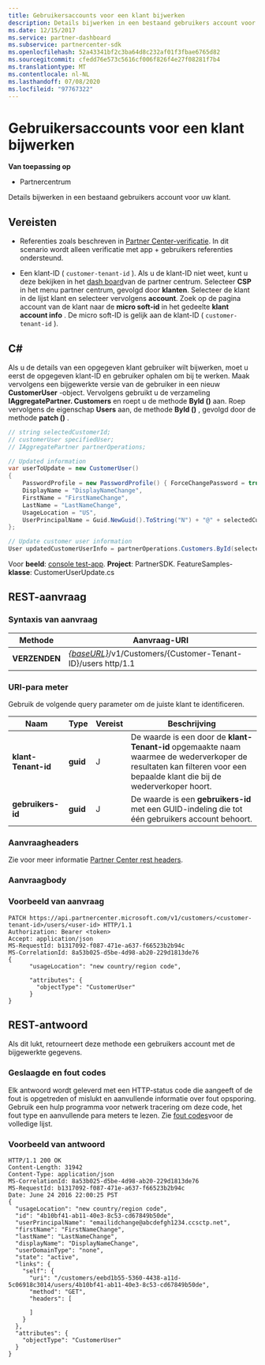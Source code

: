 ```yaml
---
title: Gebruikersaccounts voor een klant bijwerken
description: Details bijwerken in een bestaand gebruikers account voor uw klant.
ms.date: 12/15/2017
ms.service: partner-dashboard
ms.subservice: partnercenter-sdk
ms.openlocfilehash: 52a43341bf2c3ba64d8c232af01f3fbae6765d82
ms.sourcegitcommit: cfedd76e573c5616cf006f826f4e27f08281f7b4
ms.translationtype: MT
ms.contentlocale: nl-NL
ms.lasthandoff: 07/08/2020
ms.locfileid: "97767322"
---
```

# <a name="update-user-accounts-for-a-customer"></a>Gebruikersaccounts voor een klant bijwerken

**Van toepassing op**

- Partnercentrum

Details bijwerken in een bestaand gebruikers account voor uw klant.

## <a name="prerequisites"></a>Vereisten

- Referenties zoals beschreven in [Partner Center-verificatie](partner-center-authentication.md). In dit scenario wordt alleen verificatie met app + gebruikers referenties ondersteund.

- Een klant-ID ( `customer-tenant-id` ). Als u de klant-ID niet weet, kunt u deze bekijken in het [dash board](https://partner.microsoft.com/dashboard)van de partner centrum. Selecteer **CSP** in het menu partner centrum, gevolgd door **klanten**. Selecteer de klant in de lijst klant en selecteer vervolgens **account**. Zoek op de pagina account van de klant naar de **micro soft-id** in het gedeelte **klant account info** . De micro soft-ID is gelijk aan de klant-ID ( `customer-tenant-id` ).

## <a name="c"></a>C\#

Als u de details van een opgegeven klant gebruiker wilt bijwerken, moet u eerst de opgegeven klant-ID en gebruiker ophalen om bij te werken. Maak vervolgens een bijgewerkte versie van de gebruiker in een nieuw **CustomerUser** -object. Vervolgens gebruikt u de verzameling **IAggregatePartner. Customers** en roept u de methode **ById ()** aan. Roep vervolgens de eigenschap **Users** aan, de methode **ById ()** , gevolgd door de methode **patch ()** .

``` csharp
// string selectedCustomerId;
// customerUser specifiedUser;
// IAggregatePartner partnerOperations;

// Updated information
var userToUpdate = new CustomerUser()
{
    PasswordProfile = new PasswordProfile() { ForceChangePassword = true, Password = "testPw@!122B" },
    DisplayName = "DisplayNameChange",
    FirstName = "FirstNameChange",
    LastName = "LastNameChange",
    UsageLocation = "US",
    UserPrincipalName = Guid.NewGuid().ToString("N") + "@" + selectedCustomer.CompanyProfile.Domain.ToString()
};

// Update customer user information
User updatedCustomerUserInfo = partnerOperations.Customers.ById(selectedCustomerId).Users.ById(specifiedUser.Id).Patch(userToUpdate);

```

Voor **beeld**: [console test-app](console-test-app.md). **Project**: PartnerSDK. FeatureSamples- **klasse**: CustomerUserUpdate.cs

## <a name="rest-request"></a>REST-aanvraag

### <a name="request-syntax"></a>Syntaxis van aanvraag

| Methode    | Aanvraag-URI                                                                                  |
|-----------|----------------------------------------------------------------------------------------------|
| **VERZENDEN** | [*{baseURL}*](partner-center-rest-urls.md)/v1/Customers/{Customer-Tenant-ID}/users http/1.1 |

### <a name="uri-parameter"></a>URI-para meter

Gebruik de volgende query parameter om de juiste klant te identificeren.

| Naam                   | Type     | Vereist | Beschrijving                                                                                                                                            |
|------------------------|----------|----------|--------------------------------------------------------------------------------------------------------------------------------------------------------|
| **klant-Tenant-id** | **guid** | J        | De waarde is een door de **klant-Tenant-id** opgemaakte naam waarmee de wederverkoper de resultaten kan filteren voor een bepaalde klant die bij de wederverkoper hoort. |
| **gebruikers-id**            | **guid** | J        | De waarde is een **gebruikers-id** met een GUID-indeling die tot één gebruikers account behoort.                                                                       |

### <a name="request-headers"></a>Aanvraagheaders

Zie voor meer informatie [Partner Center rest headers](headers.md).

### <a name="request-body"></a>Aanvraagbody

### <a name="request-example"></a>Voorbeeld van aanvraag

```http
PATCH https://api.partnercenter.microsoft.com/v1/customers/<customer-tenant-id>/users/<user-id> HTTP/1.1
Authorization: Bearer <token>
Accept: application/json
MS-RequestId: b1317092-f087-471e-a637-f66523b2b94c
MS-CorrelationId: 8a53b025-d5be-4d98-ab20-229d1813de76
{
      "usageLocation": "new country/region code",

      "attributes": {
        "objectType": "CustomerUser"
      }
}
```

## <a name="rest-response"></a>REST-antwoord

Als dit lukt, retourneert deze methode een gebruikers account met de bijgewerkte gegevens.

### <a name="response-success-and-error-codes"></a>Geslaagde en fout codes

Elk antwoord wordt geleverd met een HTTP-status code die aangeeft of de fout is opgetreden of mislukt en aanvullende informatie over fout opsporing. Gebruik een hulp programma voor netwerk tracering om deze code, het fout type en aanvullende para meters te lezen. Zie [fout codes](error-codes.md)voor de volledige lijst.

### <a name="response-example"></a>Voorbeeld van antwoord

```http
HTTP/1.1 200 OK
Content-Length: 31942
Content-Type: application/json
MS-CorrelationId: 8a53b025-d5be-4d98-ab20-229d1813de76
MS-RequestId: b1317092-f087-471e-a637-f66523b2b94c
Date: June 24 2016 22:00:25 PST
{
  "usageLocation": "new country/region code",
  "id": "4b10bf41-ab11-40e3-8c53-cd67849b50de",
  "userPrincipalName": "emailidchange@abcdefgh1234.ccsctp.net",
  "firstName": "FirstNameChange",
  "lastName": "LastNameChange",
  "displayName": "DisplayNameChange",
  "userDomainType": "none",
  "state": "active",
  "links": {
    "self": {
      "uri": "/customers/eebd1b55-5360-4438-a11d-5c06918c3014/users/4b10bf41-ab11-40e3-8c53-cd67849b50de",
      "method": "GET",
      "headers": [

      ]
    }
  },
  "attributes": {
    "objectType": "CustomerUser"
  }
}
```
